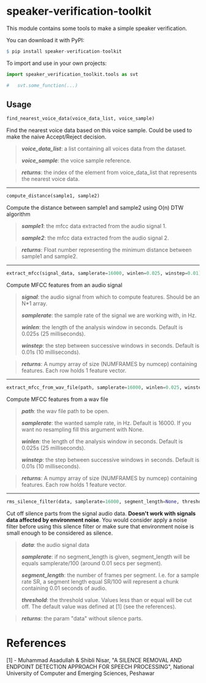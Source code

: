 # speaker-verification-toolkit
This module contains some tools to make a simple speaker verification.

You can download it with PyPI:
```r
$ pip install speaker-verification-toolkit
```

To import and use in your own projects:
```python
import speaker_verification_toolkit.tools as svt

#   svt.some_function(...)
```

## Usage

```python
find_nearest_voice_data(voice_data_list, voice_sample)
```
Find the nearest voice data based on this voice sample. Could be used to make the naive Accept/Reject decision.

> ***voice_data_list***: a list containing all voices data from the dataset.
>
> ***voice_sample***: the voice sample reference.

> ***returns***: the index of the element from voice_data_list that represents the nearest voice data.
---

```python
compute_distance(sample1, sample2)
```
Compute the distance between sample1 and sample2 using O(n) DTW algorithm

> ***sample1***: the mfcc data extracted from the audio signal 1.
>
> ***sample2***: the mfcc data extracted from the audio signal 2.

> ***returns***: Float number representing the minimum distance between sample1 and sample2.
---

```python
extract_mfcc(signal_data, samplerate=16000, winlen=0.025, winstep=0.01)
```
Compute MFCC features from an audio signal

> ***signal***: the audio signal from which to compute features. Should be an N*1 array.
>
> ***samplerate***: the sample rate of the signal we are working with, in Hz.
>
> ***winlen***: the length of the analysis window in seconds. Default is 0.025s (25 milliseconds).
>
> ***winstep***: the step between successive windows in seconds. Default is 0.01s (10 milliseconds).

> ***returns***: A numpy array of size (NUMFRAMES by numcep) containing features. Each row holds 1 feature vector.
---

```python
extract_mfcc_from_wav_file(path, samplerate=16000, winlen=0.025, winstep=0.01)
```
Compute MFCC features from a wav file

> ***path***: the wav file path to be open.
>
> ***samplerate***: the wanted sample rate, in Hz. Default is 16000. If you want no resampling fill this argument with None.
>
> ***winlen***: the length of the analysis window in seconds. Default is 0.025s (25 milliseconds).
>
> ***winstep***: the step between successive windows in seconds. Default is 0.01s (10 milliseconds).

> ***returns***: A numpy array of size (NUMFRAMES by numcep) containing features. Each row holds 1 feature vector.
---

```python
rms_silence_filter(data, samplerate=16000, segment_length=None, threshold=0.001135)
```
Cut off silence parts from the signal audio data. **Doesn't work with signals data affected by environment noise**.
You would consider apply a noise filter before using this silence filter or make sure that environment noise is small enough to be considered as silence.

>***data***: the audio signal data
>
>***samplerate***: if no segment_length is given, segment_length will be equals samplerate/100 (around 0.01 secs per segment).
>
>***segment_length***: the number of frames per segment. I.e. for a sample rate SR, a segment length equal SR/100 will represent a chunk containing 0.01 seconds of audio.
>
>***threshold***: the threshold value. Values less than or equal will be cut off. The default value was defined at [1] (see the references).

>***returns***: the param "data" without silence parts.

# References

[1] - Muhammad Asadullah & Shibli Nisar, "A SILENCE REMOVAL AND ENDPOINT DETECTION APPROACH FOR SPEECH PROCESSING", National University of Computer and Emerging Sciences, Peshawar